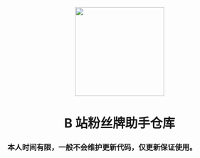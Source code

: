 <p align="center">
  <img src="https://avatars.githubusercontent.com/u/37007707?s=400&u=1c91c2df43ba5534effcb44bfc5f153f9e7ccf72&v=4" width="200" height="200" alt="">
</p>
<div align="center">
<h1> B 站粉丝牌助手仓库
</h1>

 </div>


### 本人时间有限，一般不会维护更新代码，仅更新保证使用。
